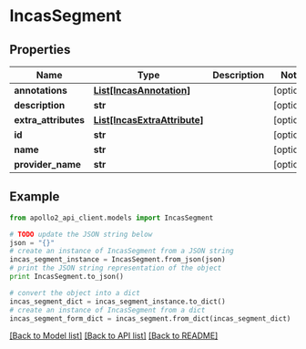 # IncasSegment


## Properties
Name | Type | Description | Notes
------------ | ------------- | ------------- | -------------
**annotations** | [**List[IncasAnnotation]**](IncasAnnotation.md) |  | [optional] 
**description** | **str** |  | [optional] 
**extra_attributes** | [**List[IncasExtraAttribute]**](IncasExtraAttribute.md) |  | [optional] 
**id** | **str** |  | [optional] 
**name** | **str** |  | [optional] 
**provider_name** | **str** |  | [optional] 

## Example

```python
from apollo2_api_client.models import IncasSegment

# TODO update the JSON string below
json = "{}"
# create an instance of IncasSegment from a JSON string
incas_segment_instance = IncasSegment.from_json(json)
# print the JSON string representation of the object
print IncasSegment.to_json()

# convert the object into a dict
incas_segment_dict = incas_segment_instance.to_dict()
# create an instance of IncasSegment from a dict
incas_segment_form_dict = incas_segment.from_dict(incas_segment_dict)
```
[[Back to Model list]](../README.md#documentation-for-models) [[Back to API list]](../README.md#documentation-for-api-endpoints) [[Back to README]](../README.md)


